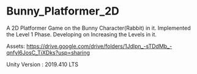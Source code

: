 # Bunny_Platformer_2D

A 2D Platformer  Game on the Bunny Character(Rabbit) in it.
Implemented the Level 1 Phase. Developing on Increasing the Levels in it.

Assets: https://drive.google.com/drive/folders/1Jdlpn_-sTDdMb_-qnfyl6JosC_TiXDks?usp=sharing

Unity Version : 2019.410 LTS 
 
